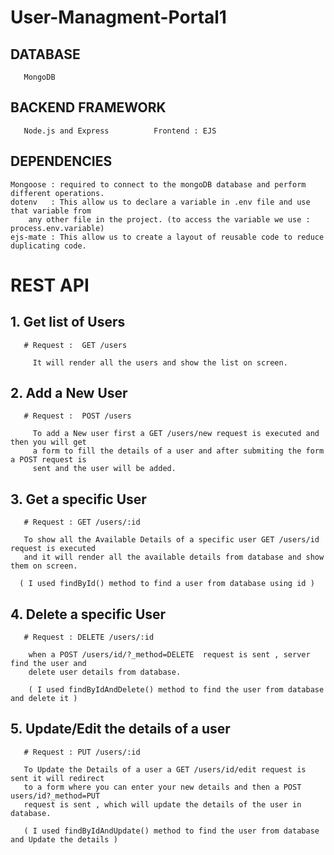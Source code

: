 # User-Managment-Portal1

## DATABASE
       MongoDB
## BACKEND FRAMEWORK
       Node.js and Express          Frontend : EJS
       
## DEPENDENCIES
    Mongoose : required to connect to the mongoDB database and perform different operations.
    dotenv   : This allow us to declare a variable in .env file and use that variable from
        any other file in the project. (to access the variable we use : process.env.variable)
    ejs-mate : This allow us to create a layout of reusable code to reduce duplicating code.


# REST API
  
 ## 1. Get list of Users
       # Request :  GET /users
       
         It will render all the users and show the list on screen.
         
 ## 2. Add a New User
       # Request :  POST /users
       
         To add a New user first a GET /users/new request is executed and then you will get 
         a form to fill the details of a user and after submiting the form a POST request is 
         sent and the user will be added. 
         
 ## 3. Get a specific User
       # Request : GET /users/:id
       
       To show all the Available Details of a specific user GET /users/id request is executed 
       and it will render all the available details from database and show them on screen.
      
      ( I used findById() method to find a user from database using id )
 
 ## 4. Delete a specific User 
       # Request : DELETE /users/:id
       
        when a POST /users/id/?_method=DELETE  request is sent , server find the user and 
        delete user details from database.
        
        ( I used findByIdAndDelete() method to find the user from database and delete it )
       
 
 ## 5. Update/Edit the details of a user
       # Request : PUT /users/:id
       
       To Update the Details of a user a GET /users/id/edit request is sent it will redirect
       to a form where you can enter your new details and then a POST users/id?_method=PUT 
       request is sent , which will update the details of the user in database.
       
       ( I used findByIdAndUpdate() method to find the user from database and Update the details )
 

